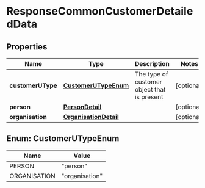 # ResponseCommonCustomerDetailedData

## Properties
Name | Type | Description | Notes
------------ | ------------- | ------------- | -------------
**customerUType** | [**CustomerUTypeEnum**](#CustomerUTypeEnum) | The type of customer object that is present |  [optional]
**person** | [**PersonDetail**](PersonDetail.md) |  |  [optional]
**organisation** | [**OrganisationDetail**](OrganisationDetail.md) |  |  [optional]

<a name="CustomerUTypeEnum"></a>
## Enum: CustomerUTypeEnum
Name | Value
---- | -----
PERSON | &quot;person&quot;
ORGANISATION | &quot;organisation&quot;
